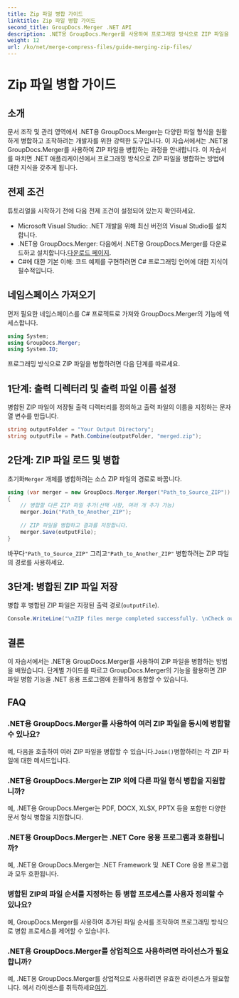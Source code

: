 ```yaml
---
title: Zip 파일 병합 가이드
linktitle: Zip 파일 병합 가이드
second_title: GroupDocs.Merger .NET API
description: .NET용 GroupDocs.Merger를 사용하여 프로그래밍 방식으로 ZIP 파일을 병합하는 방법을 알아보세요. 이 튜토리얼은 개발자를 위한 자세한 가이드를 제공합니다.
weight: 12
url: /ko/net/merge-compress-files/guide-merging-zip-files/
---
```


# Zip 파일 병합 가이드

## 소개
문서 조작 및 관리 영역에서 .NET용 GroupDocs.Merger는 다양한 파일 형식을 원활하게 병합하고 조작하려는 개발자를 위한 강력한 도구입니다. 이 자습서에서는 .NET용 GroupDocs.Merger를 사용하여 ZIP 파일을 병합하는 과정을 안내합니다. 이 자습서를 마치면 .NET 애플리케이션에서 프로그래밍 방식으로 ZIP 파일을 병합하는 방법에 대한 지식을 갖추게 됩니다.
## 전제 조건
튜토리얼을 시작하기 전에 다음 전제 조건이 설정되어 있는지 확인하세요.
- Microsoft Visual Studio: .NET 개발을 위해 최신 버전의 Visual Studio를 설치합니다.
-  .NET용 GroupDocs.Merger: 다음에서 .NET용 GroupDocs.Merger를 다운로드하고 설치합니다.[다운로드 페이지](https://releases.groupdocs.com/merger/net/).
- C#에 대한 기본 이해: 코드 예제를 구현하려면 C# 프로그래밍 언어에 대한 지식이 필수적입니다.

## 네임스페이스 가져오기
먼저 필요한 네임스페이스를 C# 프로젝트로 가져와 GroupDocs.Merger의 기능에 액세스합니다.
```csharp
using System; 
using GroupDocs.Merger;
using System.IO;
```

프로그래밍 방식으로 ZIP 파일을 병합하려면 다음 단계를 따르세요.
## 1단계: 출력 디렉터리 및 출력 파일 이름 설정
병합된 ZIP 파일이 저장될 출력 디렉터리를 정의하고 출력 파일의 이름을 지정하는 문자열 변수를 만듭니다.
```csharp
string outputFolder = "Your Output Directory";
string outputFile = Path.Combine(outputFolder, "merged.zip");
```
## 2단계: ZIP 파일 로드 및 병합
 초기화`Merger` 개체를 병합하려는 소스 ZIP 파일의 경로로 바꿉니다.
```csharp
using (var merger = new GroupDocs.Merger.Merger("Path_to_Source_ZIP"))
{
    // 병합할 다른 ZIP 파일 추가(선택 사항, 여러 개 추가 가능)
    merger.Join("Path_to_Another_ZIP");
    
    // ZIP 파일을 병합하고 결과를 저장합니다.
    merger.Save(outputFile);
}
```
 바꾸다`"Path_to_Source_ZIP"` 그리고`"Path_to_Another_ZIP"` 병합하려는 ZIP 파일의 경로를 사용하세요.
## 3단계: 병합된 ZIP 파일 저장
병합 후 병합된 ZIP 파일은 지정된 출력 경로(`outputFile`).
```csharp
Console.WriteLine("\nZIP files merge completed successfully. \nCheck output in {0}", outputFolder);
```

## 결론
이 자습서에서는 .NET용 GroupDocs.Merger를 사용하여 ZIP 파일을 병합하는 방법을 배웠습니다. 단계별 가이드를 따르고 GroupDocs.Merger의 기능을 활용하면 ZIP 파일 병합 기능을 .NET 응용 프로그램에 원활하게 통합할 수 있습니다.

## FAQ
### .NET용 GroupDocs.Merger를 사용하여 여러 ZIP 파일을 동시에 병합할 수 있나요?
 예, 다음을 호출하여 여러 ZIP 파일을 병합할 수 있습니다.`Join()`병합하려는 각 ZIP 파일에 대한 메서드입니다.
### .NET용 GroupDocs.Merger는 ZIP 외에 다른 파일 형식 병합을 지원합니까?
예, .NET용 GroupDocs.Merger는 PDF, DOCX, XLSX, PPTX 등을 포함한 다양한 문서 형식 병합을 지원합니다.
### .NET용 GroupDocs.Merger는 .NET Core 응용 프로그램과 호환됩니까?
예, .NET용 GroupDocs.Merger는 .NET Framework 및 .NET Core 응용 프로그램과 모두 호환됩니다.
### 병합된 ZIP의 파일 순서를 지정하는 등 병합 프로세스를 사용자 정의할 수 있나요?
예, GroupDocs.Merger를 사용하여 추가된 파일 순서를 조작하여 프로그래밍 방식으로 병합 프로세스를 제어할 수 있습니다.
### .NET용 GroupDocs.Merger를 상업적으로 사용하려면 라이선스가 필요합니까?
 예, .NET용 GroupDocs.Merger를 상업적으로 사용하려면 유효한 라이센스가 필요합니다. 에서 라이센스를 취득하세요[여기](https://purchase.groupdocs.com/buy).